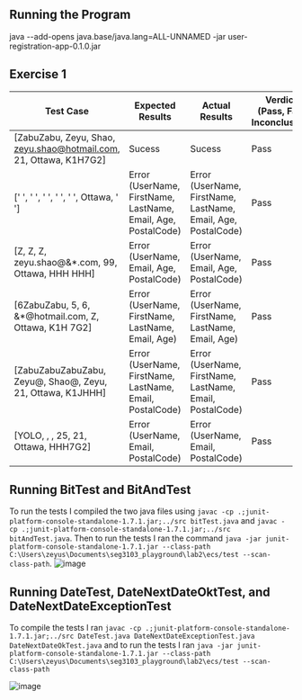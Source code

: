## Running the Program
java --add-opens java.base/java.lang=ALL-UNNAMED -jar user-registration-app-0.1.0.jar

## Exercise 1
| Test Case | Expected Results | Actual Results | Verdict (Pass, Fail, Inconclusive) |
| --- | --- | --- | --- |
| [ZabuZabu, Zeyu, Shao, zeyu.shao@hotmail.com, 21, Ottawa, K1H7G2] | Sucess | Sucess | Pass 
| [' ', ' ', ' ', ' ', ' ', Ottawa, ' '] | Error (UserName, FirstName, LastName, Email, Age, PostalCode) | Error (UserName, FirstName, LastName, Email, Age, PostalCode) | Pass |
| [Z, Z, Z, zeyu.shao@&*.com, 99, Ottawa, HHH HHH] | Error (UserName, Email, Age, PostalCode) | Error (UserName, Email, Age, PostalCode) | Pass |
| [6ZabuZabu, 5, 6, &*@hotmail.com, Z, Ottawa, K1H 7G2] | Error (UserName, FirstName, LastName, Email, Age) | Error (UserName, FirstName, LastName, Email, Age) | Pass |
| [ZabuZabuZabuZabu, Zeyu@, Shao@, Zeyu, 21, Ottawa, K1JHHH] | Error (UserName, FirstName, LastName, Email, PostalCode) | Error (UserName, FirstName, LastName, Email, PostalCode) | Pass |
| [YOLO, , , 25, 21, Ottawa, HHH7G2] | Error (UserName, Email, PostalCode) | Error (UserName, Email, PostalCode) | Pass |

## Running BitTest and BitAndTest
To run the tests I compiled the two java files using `javac -cp .;junit-platform-console-standalone-1.7.1.jar;../src bitTest.java` and `javac -cp .;junit-platform-console-standalone-1.7.1.jar;../src bitAndTest.java`. Then to run the tests I ran the command `java -jar junit-platform-console-standalone-1.7.1.jar --class-path C:\Users\zeyus\Documents\seg3103_playground\lab2\ecs/test --scan-class-path`. ![image](https://github.com/ZeyuShao-uOttawa/seg3103_playground/assets/33436865/639ff8ae-9dd1-44d8-a011-6a980eb89c9b)

## Running DateTest, DateNextDateOktTest, and DateNextDateExceptionTest
To compile the tests I ran `javac -cp .;junit-platform-console-standalone-1.7.1.jar;../src DateTest.java DateNextDateExceptionTest.java DateNextDateOkTest.java` and to run the tests I ran `java -jar junit-platform-console-standalone-1.7.1.jar --class-path C:\Users\zeyus\Documents\seg3103_playground\lab2\ecs/test --scan-class-path`

![image](https://github.com/ZeyuShao-uOttawa/seg3103_playground/assets/33436865/55c29ead-e2c9-4498-a6ad-7ed35352a691)


